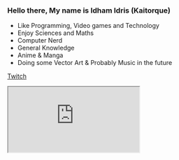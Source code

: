 ### Hello there, My name is Idham Idris (Kaitorque)

<!--
**kaitorque/kaitorque** is a ✨ _special_ ✨ repository because its `README.md` (this file) appears on your GitHub profile.

Here are some ideas to get you started:

- 🔭 I’m currently working on ...
- 🌱 I’m currently learning ...
- 👯 I’m looking to collaborate on ...
- 🤔 I’m looking for help with ...
- 💬 Ask me about ...
- 📫 How to reach me: ...
- 😄 Pronouns: ...
- ⚡ Fun fact: ...
-->

- Like Programming, Video games and Technology
- Enjoy Sciences and Maths
- Computer Nerd
- General Knowledge
- Anime & Manga
- Doing some Vector Art & Probably Music in the future

[Twitch](https://www.twitch.tv/kaitorque)
<iframe src="http://player.twitch.tv/?channel=Kaitorque" allowfullscreen height="X" width="Y" *class="col-md-12">
</iframe>
